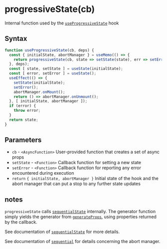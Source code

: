 # progressiveState(cb)

Internal function used by the [`useProgressiveState`](./useProgressiveState) hook

## Syntax

```js
function useProgressiveState(cb, deps) {
  const { initialState, abortManager } = useMemo(() => {
    return progressiveState(cb, state => setState(state), err => setError(err));
  }, deps);
  const [ state, setState ] = useState(initialState);
  const [ error, setError ] = useState();
  useEffect(() => {
    setState(initialState);
    setError();
    abortManager.onMount();
    return () => abortManager.onUnmount();
  }, [ initialState, abortManager ]);
  if (error) {
    throw error;
  }
  return state;
}
```

## Parameters

* `cb` - `<AsyncFunction>` User-provided function that creates a set of async props
* `setState` - `<Function>` Callback function for setting a new state
* `setError` - `<Function>` Callback function for reporting any error encountered during execution
* `return` `{ initialState, abortManager }` Initial state of the hook and the abort manager that can put a stop to
any further state updates

## notes

`progressiveState` calls [`sequentialState`](./sequentialState.md#readme) internally. The generator function simply
yields the generator from [`generateProps`](./generateProps.md#readme), using properties returned by the callback.

See documentation of [`sequentialState`](./sequentialState.md#notes) for more details.

See documentation of [`sequential`](./sequential.md#notes) for details concerning the abort manager.

